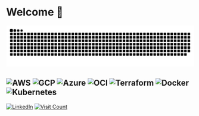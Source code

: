 # Welcome 👋

<img src="https://raw.githubusercontent.com/VioletCranberry/VioletCranberry/output/snake.svg" alt="Snake animation" />

![AWS](https://img.shields.io/badge/AWS-232F3E?style=for-the-badge&logo=amazon-aws&logoColor=white)
![GCP](https://img.shields.io/badge/Google%20Cloud-4285F4?style=for-the-badge&logo=google-cloud&logoColor=white)
![Azure](https://img.shields.io/badge/Microsoft%20Azure-0078D4?style=for-the-badge&logo=microsoft-azure&logoColor=white)
![OCI](https://img.shields.io/badge/Oracle%20Cloud-F80000?style=for-the-badge&logo=oracle&logoColor=white)
![Terraform](https://img.shields.io/badge/Terraform-623CE4?style=for-the-badge&logo=terraform&logoColor=white)
![Docker](https://img.shields.io/badge/Docker-2496ED?style=for-the-badge&logo=docker&logoColor=white)
![Kubernetes](https://img.shields.io/badge/Kubernetes-326CE5?style=for-the-badge&logo=kubernetes&logoColor=white)
---

[![LinkedIn](https://img.shields.io/badge/LinkedIn-%230077B5.svg?logo=linkedin&logoColor=white)](https://linkedin.com/in/zhdanovfedor)
[![Visit Count](https://visitcount.itsvg.in/api?id=VioletCranberry&icon=0&color=0)](https://visitcount.itsvg.in)
